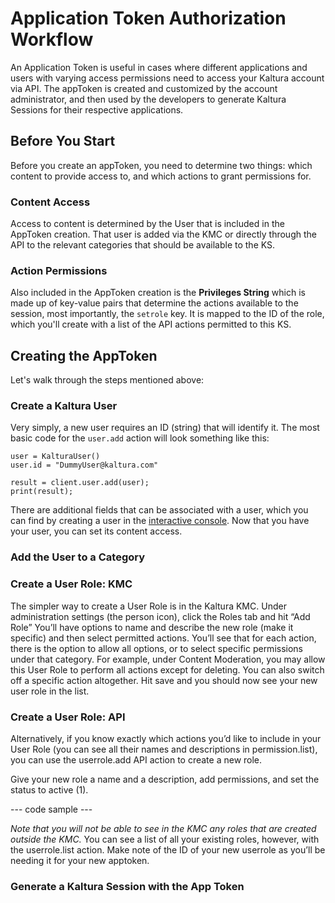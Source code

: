 # Application Token Authorization Workflow

An Application Token is useful in cases where different applications and users with varying access permissions need to access your Kaltura account via API. 
The appToken is created and customized by the account administrator, and then used by the developers to generate Kaltura Sessions for their respective applications.

## Before You Start

Before you create an appToken, you need to determine two things: which content to provide access to, and which actions to grant permissions for. 

### Content Access
Access to content is determined by the User that is included in the AppToken creation. That user is added via the KMC or directly through the API to the relevant categories that should be available to the KS. 

### Action Permissions 
Also included in the AppToken creation is the **Privileges String** which is made up of key-value pairs that determine the actions available to the session, most importantly, the `setrole` key. It is mapped to the ID of the role, which you'll create with a list of the API actions permitted to this KS. 


## Creating the AppToken 

Let's walk through the steps mentioned above: 

### Create a Kaltura User

Very simply, a new user requires an ID (string) that will identify it. The most basic code for the `user.add` action will look something like this: 

```
user = KalturaUser()
user.id = "DummyUser@kaltura.com"

result = client.user.add(user);
print(result);
```

There are additional fields that can be associated with a user, which you can find by creating a user in the [interactive console](https://developer.kaltura.com/console/service/user/action/add). 
Now that you have your user, you can set its content access. 

### Add the User to a Category 

### Create a User Role: KMC 
The simpler way to create a User Role is in the Kaltura KMC. Under administration settings (the person icon), click the Roles tab and hit “Add Role” 
You’ll have options to name and describe the new role (make it specific) and then select permitted actions. You’ll see that for each action, there is the option to allow all options, or to select specific permissions under that category. For example, under Content Moderation, you may allow this User Role to perform all actions except for deleting. You can also switch off a specific action altogether. Hit save and you should now see your new user role in the list. 

### Create a User Role: API 

Alternatively, if you know exactly which actions you’d like to include in your User Role (you can see all their names and descriptions in permission.list), you can use the userrole.add API action to create a new role.

Give your new role a name and a description, add permissions, and set the status to active (1). 

--- code sample ---


*Note that you will not be able to see in the KMC any roles that are created outside the KMC.* You can see a list of all  your existing roles, however, with the userrole.list action. Make note of the ID of your new userrole as you’ll be needing it for your new apptoken. 

### Generate a Kaltura Session with the App Token 
